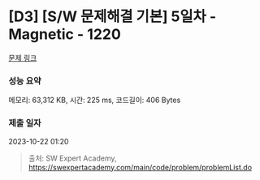 # [D3] [S/W 문제해결 기본] 5일차 - Magnetic - 1220 

[문제 링크](https://swexpertacademy.com/main/code/problem/problemDetail.do?contestProbId=AV14hwZqABsCFAYD) 

### 성능 요약

메모리: 63,312 KB, 시간: 225 ms, 코드길이: 406 Bytes

### 제출 일자

2023-10-22 01:20



> 출처: SW Expert Academy, https://swexpertacademy.com/main/code/problem/problemList.do